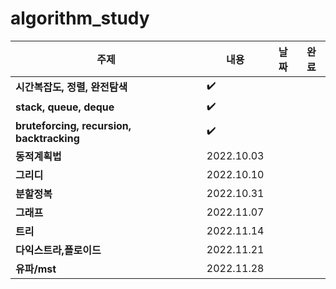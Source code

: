 # algorithm_study
|주제|내용|날짜|완료|
|------|---|---|--|
|**시간복잡도, 정렬, 완전탐색**| :heavy_check_mark: |
|**stack, queue, deque**|:heavy_check_mark: |
|**bruteforcing, recursion, backtracking**|:heavy_check_mark:|
|**동적계획법**|2022.10.03| |
|**그리디**|2022.10.10| |
|**분할정복**|2022.10.31| |
|**그래프**|2022.11.07| |
|**트리**|2022.11.14| |
|**다익스트라,플로이드**|2022.11.21| |
|**유파/mst**|2022.11.28| |
